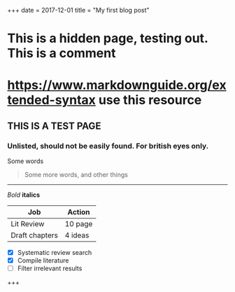 +++
date = 2017-12-01
title = "My first blog post"

# This is a hidden page, testing out. This is a comment
# https://www.markdownguide.org/extended-syntax use this resource

## THIS IS A TEST PAGE
### Unlisted, should not be easily found. For british eyes only.

Some words 
> Some more words, and other things

___

*Bold*
**italics**

| Job         | Action      |
| ----------- | ----------- |
| Lit Review  | 10 page     |
| Draft chapters  | 4 ideas      |


- [x] Systematic review search
- [x] Compile literature
- [ ] Filter irrelevant results

+++
